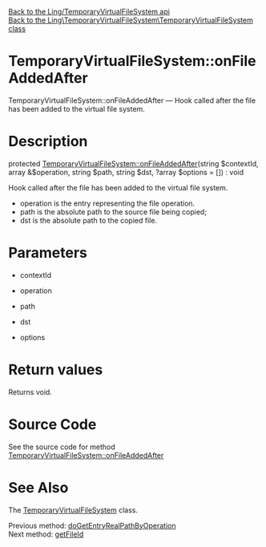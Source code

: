 [Back to the Ling/TemporaryVirtualFileSystem api](https://github.com/lingtalfi/TemporaryVirtualFileSystem/blob/master/doc/api/Ling/TemporaryVirtualFileSystem.md)<br>
[Back to the Ling\TemporaryVirtualFileSystem\TemporaryVirtualFileSystem class](https://github.com/lingtalfi/TemporaryVirtualFileSystem/blob/master/doc/api/Ling/TemporaryVirtualFileSystem/TemporaryVirtualFileSystem.md)


TemporaryVirtualFileSystem::onFileAddedAfter
================



TemporaryVirtualFileSystem::onFileAddedAfter — Hook called after the file has been added to the virtual file system.




Description
================


protected [TemporaryVirtualFileSystem::onFileAddedAfter](https://github.com/lingtalfi/TemporaryVirtualFileSystem/blob/master/doc/api/Ling/TemporaryVirtualFileSystem/TemporaryVirtualFileSystem/onFileAddedAfter.md)(string $contextId, array &$operation, string $path, string $dst, ?array $options = []) : void




Hook called after the file has been added to the virtual file system.


- operation is the entry representing the file operation.
- path is the absolute path to the source file being copied;
- dst is the absolute path to the copied file.




Parameters
================


- contextId

    

- operation

    

- path

    

- dst

    

- options

    


Return values
================

Returns void.








Source Code
===========
See the source code for method [TemporaryVirtualFileSystem::onFileAddedAfter](https://github.com/lingtalfi/TemporaryVirtualFileSystem/blob/master/TemporaryVirtualFileSystem.php#L532-L535)


See Also
================

The [TemporaryVirtualFileSystem](https://github.com/lingtalfi/TemporaryVirtualFileSystem/blob/master/doc/api/Ling/TemporaryVirtualFileSystem/TemporaryVirtualFileSystem.md) class.

Previous method: [doGetEntryRealPathByOperation](https://github.com/lingtalfi/TemporaryVirtualFileSystem/blob/master/doc/api/Ling/TemporaryVirtualFileSystem/TemporaryVirtualFileSystem/doGetEntryRealPathByOperation.md)<br>Next method: [getFileId](https://github.com/lingtalfi/TemporaryVirtualFileSystem/blob/master/doc/api/Ling/TemporaryVirtualFileSystem/TemporaryVirtualFileSystem/getFileId.md)<br>

